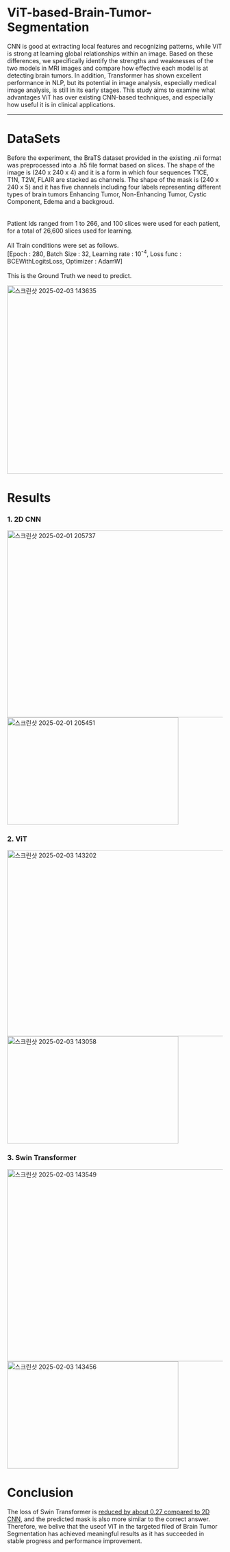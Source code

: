 # ViT-based-Brain-Tumor-Segmentation

CNN is good at extracting local features and recognizing patterns, while ViT is strong at learning global relationships within an image. Based on these differences, we specifically identify the strengths and weaknesses of the two models in MRI images and compare how effective each model is at detecting brain tumors. In addition, Transformer has shown excellent performance in NLP, but its potential in image analysis, especially medical image analysis, is still in its early stages. This study aims to examine what advantages ViT has over existing CNN-based techniques, and especially how useful it is in clinical applications.

-----------------------------------------------------------------
# DataSets

Before the experiment, the BraTS dataset provided in the existing .nii format was preprocessed into a .h5 file format based on slices. The shape of the image is (240 x 240 x 4) and it is a form in which four sequences T1CE, T1N, T2W, FLAIR are stacked as channels.
The shape of the mask is (240 x 240 x 5) and it has five channels including four labels representing different types of brain tumors Enhancing Tumor, Non-Enhancing Tumor, Cystic Component, Edema and a backgroud.\
\
\
Patient Ids ranged from 1 to 266, and 100 slices were used for each patient, for a total of 26,600 slices used for learning.
\
\
All Train conditions were set as follows.\
[Epoch : 280, Batch Size : 32, Learning rate : 10<sup>-4</sup>, Loss func : BCEWithLogitsLoss, Optimizer : AdamW]
\
\
This is the Ground Truth we need to predict.

<img width="1359" height="439" alt="스크린샷 2025-02-03 143635" src="https://github.com/user-attachments/assets/528b8146-5f6d-4ca5-898e-6382b5d7e1e9" />






# Results

### 1. 2D CNN
<img width="1363" height="436" alt="스크린샷 2025-02-01 205737" src="https://github.com/user-attachments/assets/e3b3d75c-40f3-465b-8a39-2f95461ab0b0" />
<img width="400" height="250" alt="스크린샷 2025-02-01 205451" src="https://github.com/user-attachments/assets/501411f0-9d17-4414-8280-cea3e427da97" />



### 2. ViT
<img width="1356" height="434" alt="스크린샷 2025-02-03 143202" src="https://github.com/user-attachments/assets/fa449296-cc99-4d73-98c0-fc3b60a71442" />
<img width="400" height="250" alt="스크린샷 2025-02-03 143058" src="https://github.com/user-attachments/assets/21398e1b-ee4a-4d5d-a945-40e5e9d4be67" />





### 3. Swin Transformer
<img width="1365" height="448" alt="스크린샷 2025-02-03 143549" src="https://github.com/user-attachments/assets/1c68fa7e-35d2-43b5-8d3c-0664a773cdcb" />
<img width="400" height="250" alt="스크린샷 2025-02-03 143456" src="https://github.com/user-attachments/assets/ee261161-e724-447a-904f-24c86f3bcdf7" />






# Conclusion
The loss of Swin Transformer is <ins>reduced by about 0.27 compared to 2D CNN</ins>, and the predicted mask is also more similar to the correct answer. Therefore, we belive that the useof ViT in the targeted filed of Brain Tumor Segmentation has achieved meaningful results as it has succeeded in stable progress and performance improvement.

